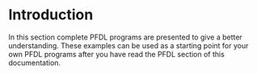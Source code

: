 <!--
SPDX-FileCopyrightText: The PFDL Contributors
SPDX-License-Identifier: MIT
-->
# Introduction

In this section complete PFDL programs are presented to give a better understanding.
These examples can be used as a starting point for your own PFDL programs after you have read the PFDL section of this documentation.